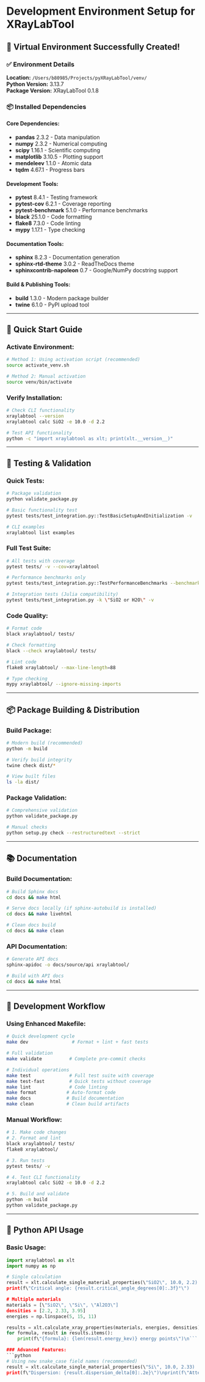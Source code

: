 # Development Environment Setup for XRayLabTool

## 🎉 Virtual Environment Successfully Created!

### ✅ Environment Details

**Location:** `/Users/b80985/Projects/pyXRayLabTool/venv/`  
**Python Version:** 3.13.7  
**Package Version:** XRayLabTool 0.1.8

### 📦 Installed Dependencies

#### Core Dependencies:
- **pandas** 2.3.2 - Data manipulation
- **numpy** 2.3.2 - Numerical computing  
- **scipy** 1.16.1 - Scientific computing
- **matplotlib** 3.10.5 - Plotting support
- **mendeleev** 1.1.0 - Atomic data
- **tqdm** 4.67.1 - Progress bars

#### Development Tools:
- **pytest** 8.4.1 - Testing framework
- **pytest-cov** 6.2.1 - Coverage reporting
- **pytest-benchmark** 5.1.0 - Performance benchmarks
- **black** 25.1.0 - Code formatting
- **flake8** 7.3.0 - Code linting
- **mypy** 1.17.1 - Type checking

#### Documentation Tools:
- **sphinx** 8.2.3 - Documentation generation
- **sphinx-rtd-theme** 3.0.2 - ReadTheDocs theme
- **sphinxcontrib-napoleon** 0.7 - Google/NumPy docstring support

#### Build & Publishing Tools:
- **build** 1.3.0 - Modern package builder
- **twine** 6.1.0 - PyPI upload tool

---

## 🚀 Quick Start Guide

### Activate Environment:
```bash
# Method 1: Using activation script (recommended)
source activate_venv.sh

# Method 2: Manual activation
source venv/bin/activate
```

### Verify Installation:
```bash
# Check CLI functionality
xraylabtool --version
xraylabtool calc SiO2 -e 10.0 -d 2.2

# Test API functionality
python -c "import xraylabtool as xlt; print(xlt.__version__)"
```

---

## 🧪 Testing & Validation

### Quick Tests:
```bash
# Package validation
python validate_package.py

# Basic functionality test
pytest tests/test_integration.py::TestBasicSetupAndInitialization -v

# CLI examples
xraylabtool list examples
```

### Full Test Suite:
```bash
# All tests with coverage
pytest tests/ -v --cov=xraylabtool

# Performance benchmarks only
pytest tests/test_integration.py::TestPerformanceBenchmarks --benchmark-only -v

# Integration tests (Julia compatibility)
pytest tests/test_integration.py -k \"SiO2 or H2O\" -v
```

### Code Quality:
```bash
# Format code
black xraylabtool/ tests/

# Check formatting
black --check xraylabtool/ tests/

# Lint code
flake8 xraylabtool/ --max-line-length=88

# Type checking
mypy xraylabtool/ --ignore-missing-imports
```

---

## 📦 Package Building & Distribution

### Build Package:
```bash
# Modern build (recommended)
python -m build

# Verify build integrity
twine check dist/*

# View built files
ls -la dist/
```

### Package Validation:
```bash
# Comprehensive validation
python validate_package.py

# Manual checks
python setup.py check --restructuredtext --strict
```

---

## 📚 Documentation

### Build Documentation:
```bash
# Build Sphinx docs
cd docs && make html

# Serve docs locally (if sphinx-autobuild is installed)
cd docs && make livehtml

# Clean docs build
cd docs && make clean
```

### API Documentation:
```bash
# Generate API docs
sphinx-apidoc -o docs/source/api xraylabtool/

# Build with API docs
cd docs && make html
```

---

## 🔄 Development Workflow

### Using Enhanced Makefile:
```bash
# Quick development cycle
make dev                # Format + lint + fast tests

# Full validation
make validate          # Complete pre-commit checks

# Individual operations
make test              # Full test suite with coverage
make test-fast         # Quick tests without coverage
make lint              # Code linting
make format           # Auto-format code
make docs             # Build documentation
make clean            # Clean build artifacts
```

### Manual Workflow:
```bash
# 1. Make code changes
# 2. Format and lint
black xraylabtool/ tests/
flake8 xraylabtool/

# 3. Run tests
pytest tests/ -v

# 4. Test CLI functionality
xraylabtool calc SiO2 -e 10.0 -d 2.2

# 5. Build and validate
python -m build
python validate_package.py
```

---

## 🐍 Python API Usage

### Basic Usage:
```python
import xraylabtool as xlt
import numpy as np

# Single calculation
result = xlt.calculate_single_material_properties(\"SiO2\", 10.0, 2.2)
print(f\"Critical angle: {result.critical_angle_degrees[0]:.3f}°\")

# Multiple materials
materials = [\"SiO2\", \"Si\", \"Al2O3\"]
densities = [2.2, 2.33, 3.95]
energies = np.linspace(5, 15, 11)

results = xlt.calculate_xray_properties(materials, energies, densities)
for formula, result in results.items():
    print(f\"{formula}: {len(result.energy_kev)} energy points\")\n```

### Advanced Features:
```python
# Using new snake_case field names (recommended)
result = xlt.calculate_single_material_properties(\"Si\", 10.0, 2.33)
print(f\"Dispersion: {result.dispersion_delta[0]:.2e}\")\nprint(f\"Attenuation: {result.attenuation_length_cm[0]:.3f} cm\")\n\n# Energy range calculations\nenergies = np.logspace(np.log10(1), np.log10(30), 100)\nresult = xlt.calculate_single_material_properties(\"SiO2\", energies, 2.2)\nprint(f\"Energy range: {result.energy_kev[0]:.1f} - {result.energy_kev[-1]:.1f} keV\")\n```\n\n---\n\n## 🖥️ CLI Usage Examples\n\n### Single Material:\n```bash\n# Basic calculation\nxraylabtool calc SiO2 -e 10.0 -d 2.2\n\n# Multiple energies\nxraylabtool calc Si -e 5.0,10.0,15.0 -d 2.33\n\n# Energy range with CSV output\nxraylabtool calc Al2O3 -e 5-15:11 -d 3.95 -o results.csv\n```\n\n### Batch Processing:\n```bash\n# Create materials file\ncat > materials.csv << EOF\nformula,density,energy\nSiO2,2.2,10.0\nSi,2.33,\"5.0,10.0,15.0\"\nAl2O3,3.95,10.0\nEOF\n\n# Process batch\nxraylabtool batch materials.csv -o results.csv --workers 4\n```\n\n### Utilities:\n```bash\n# Unit conversions\nxraylabtool convert energy 8.048,10.0,12.4 --to wavelength\n\n# Formula analysis\nxraylabtool formula Ca10P6O26H2 --verbose\nxraylabtool atomic Si,Al,Fe\n\n# Bragg diffraction\nxraylabtool bragg -d 3.14,2.45,1.92 -e 8.048\n\n# Reference information\nxraylabtool list constants\nxraylabtool list fields\nxraylabtool list examples\n```\n\n---\n\n## 🔧 Troubleshooting\n\n### Common Issues:\n\n1. **Virtual Environment Not Activated:**\n   ```bash\n   source venv/bin/activate  # or use activate_venv.sh\n   ```\n\n2. **Missing Dependencies:**\n   ```bash\n   pip install -e .[dev,docs]  # Reinstall with all extras\n   ```\n\n3. **CLI Not Found:**\n   ```bash\n   pip install -e .  # Reinstall in editable mode\n   which xraylabtool  # Should show path in venv\n   ```\n\n4. **Import Errors:**\n   ```bash\n   python -c \"import xraylabtool; print(xraylabtool.__file__)\"\n   # Should show path in project directory\n   ```\n\n5. **Test Failures:**\n   ```bash\n   pytest tests/ --tb=short  # Show shorter traceback\n   pytest tests/ -x  # Stop at first failure\n   ```\n\n### Performance Issues:\n```bash\n# Clear caches\npython -c \"from xraylabtool.core import clear_scattering_factor_cache; clear_scattering_factor_cache()\"\n\n# Benchmark performance\npytest tests/test_integration.py::TestPerformanceBenchmarks --benchmark-only -v\n```\n\n---\n\n## 📋 Package Status\n\n**✅ Ready for Development**  \n**✅ Ready for Testing**  \n**✅ Ready for Documentation**  \n**✅ Ready for PyPI Publishing**  \n\n**Package Validation Results:**\n- ✅ Package structure validated\n- ✅ setup.py configuration correct\n- ✅ pyproject.toml configuration correct\n- ✅ Requirements files validated\n- ✅ MANIFEST.in validated\n- ✅ Version consistency verified\n- ✅ Build process successful\n- ✅ Package integrity verified with twine\n\n**Next Steps:**\n1. Continue development and testing\n2. Update documentation as needed\n3. Prepare for PyPI publishing when ready\n4. Set up GitHub Actions workflows\n\n---\n\n## 💡 Tips for Development\n\n1. **Use the activation script:** `source activate_venv.sh` provides a nice overview\n2. **Leverage the Makefile:** Use `make dev`, `make test`, `make validate` for common tasks\n3. **Validate frequently:** Run `python validate_package.py` before major changes\n4. **Test CLI regularly:** Quick functionality checks with `xraylabtool calc SiO2 -e 10.0 -d 2.2`\n5. **Monitor performance:** Use benchmark tests to catch performance regressions\n\n**Happy developing! 🔬✨**"
